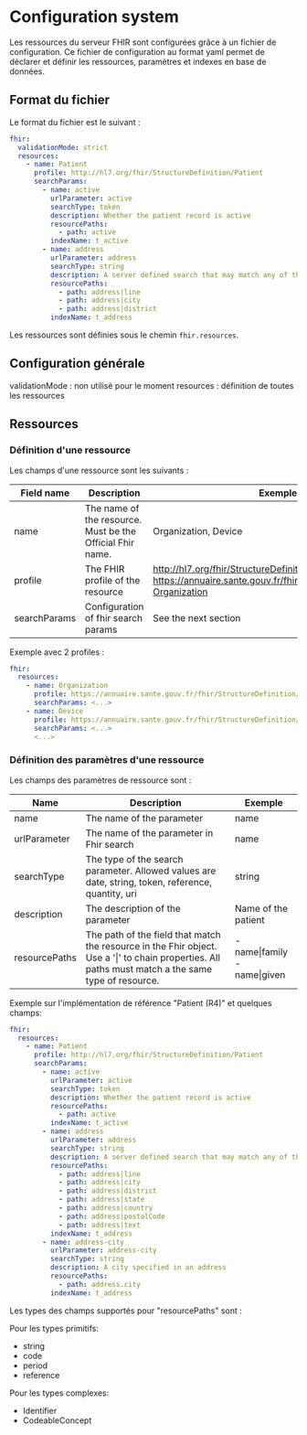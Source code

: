 # Configuration system

Les ressources du serveur FHIR sont configurées grâce à un fichier de configuration. Ce fichier de configuration
au format yaml permet de déclarer et définir les ressources, paramètres et indexes en base de données.

## Format du fichier

Le format du fichier est le suivant :

```yaml
fhir:
  validationMode: strict
  resources:
    - name: Patient
      profile: http://hl7.org/fhir/StructureDefinition/Patient
      searchParams:
        - name: active
          urlParameter: active
          searchType: token
          description: Whether the patient record is active
          resourcePaths:
            - path: active
          indexName: t_active
        - name: address
          urlParameter: address
          searchType: string
          description: A server defined search that may match any of the string fields in the Address, including line, city, district, state, country, postalCode, and/or text
          resourcePaths:
            - path: address|line
            - path: address|city
            - path: address|district
          indexName: t_address
```

Les ressources sont définies sous le chemin `fhir.resources`.

## Configuration générale


validationMode : non utilisé pour le moment
resources : définition de toutes les ressources

## Ressources

### Définition d'une ressource

Les champs d'une ressource sont les suivants :

| Field name   | Description                                               | Exemple                                                                                                                              |
|--------------|-----------------------------------------------------------|--------------------------------------------------------------------------------------------------------------------------------------|
| name         | The name of the resource. Must be the Official Fhir name. | Organization, Device                                                                                                                 |
| profile      | The FHIR profile of the resource                          | http://hl7.org/fhir/StructureDefinition/Organization, https://annuaire.sante.gouv.fr/fhir/StructureDefinition/AS-Organization        |
| searchParams | Configuration of fhir search params                       | See the next section                                                                                                                 |

Exemple avec 2 profiles :

```yaml
fhir:
  resources:
    - name: Organization
      profile: https://annuaire.sante.gouv.fr/fhir/StructureDefinition/AS-Organization
      searchParams: <...>
    - name: Device
      profile: https://annuaire.sante.gouv.fr/fhir/StructureDefinition/AS-Device
      searchParams: <...>
      <...>
```

### Définition des paramètres d'une ressource

Les champs des paramètres de ressource sont :

| Name          | Description                                                                                                                                             | Exemple                                  |
|---------------|---------------------------------------------------------------------------------------------------------------------------------------------------------|------------------------------------------|
| name          | The name of the parameter                                                                                                                               | name                                     |
| urlParameter  | The name of the parameter in Fhir search                                                                                                                | name                                     |
| searchType    | The type of the search parameter. Allowed values are date, string, token, reference, quantity, uri                                                      | string                                   |
| description   | The description of the parameter                                                                                                                        | Name of the patient                      |
| resourcePaths | The path of the field that match the resource in the Fhir object. Use a '&vert;' to chain properties. All paths must match a the same type of resource.  | - name&vert;family<br/>- name&vert;given |

Exemple sur l'implémentation de référence "Patient (R4)" et quelques champs:

```yaml
fhir:
  resources:
    - name: Patient
      profile: http://hl7.org/fhir/StructureDefinition/Patient
      searchParams:
        - name: active
          urlParameter: active
          searchType: token
          description: Whether the patient record is active
          resourcePaths:
            - path: active
          indexName: t_active
        - name: address
          urlParameter: address
          searchType: string
          description: A server defined search that may match any of the string fields in the Address, including line, city, district, state, country, postalCode, and/or text
          resourcePaths:
            - path: address|line
            - path: address|city
            - path: address|district
            - path: address|state
            - path: address|country
            - path: address|postalCode
            - path: address|text
          indexName: t_address
        - name: address-city
          urlParameter: address-city
          searchType: string
          description: A city specified in an address
          resourcePaths:
            - path: address.city
          indexName: t_address
```

Les types des champs supportés pour "resourcePaths" sont :

Pour les types primitifs:

* string
* code
* period
* reference

Pour les types complexes:

* Identifier
* CodeableConcept

